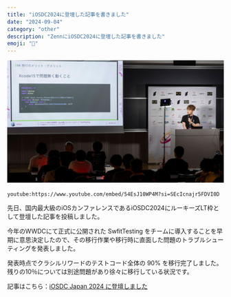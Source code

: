 ```yaml
---
title: "iOSDC2024に登壇した記事を書きました"
date: "2024-09-04"
category: "other"
description: "ZennにiOSDC2024に登壇した記事を書きました"
emoji: "📢"
---
```


![](./uetyo_iosdc_2024.png)

`youtube:https://www.youtube.com/embed/54EsJ10WP4M?si=SEcIcnajr5FDVI0D`

先日、国内最大級のiOSカンファレンスであるiOSDC2024にルーキーズLT枠として登壇した記事を投稿しました。

今年のWWDCにて正式に公開された SwfitTesting をチームに導入することを早期に意思決定したので、その移行作業や移行時に直面した問題のトラブルシューティングを発表しました。

発表時点でクラシルリワードのテストコード全体の 90% を移行完了しました。残りの10％については別途問題があり徐々に移行している状況です。

記事はこちら：[iOSDC Japan 2024 に登壇しました](https://zenn.dev/dely_jp/articles/0a5ab5913a76e3)

